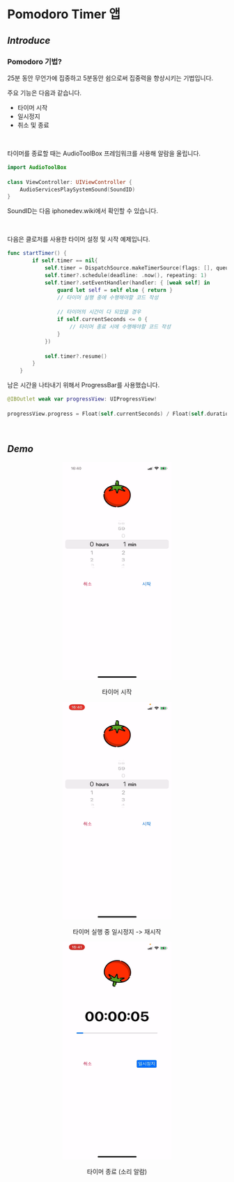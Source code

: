 # Pomodoro Timer 앱

## *Introduce*

### Pomodoro 기법?
25분 동안 무언가에 집중하고 5분동안 쉼으로써 집중력을 향상시키는 기법입니다.

주요 기능은 다음과 같습니다.
- 타이머 시작
- 일시정지
- 취소 및 종료

</br>

타이머를 종료할 때는 AudioToolBox 프레임워크를 사용해 알람을 울립니다.
```swift
import AudioToolBox

class ViewController: UIViewController {
    AudioServicesPlaySystemSound(SoundID)
}  
```
SoundID는 다음 <a herf="https://iphonedev.wiki/index.php/AudioServices" target="_blank">iphonedev.wiki</a>에서 확인할 수 있습니다.


</br>


다음은 클로저를 사용한 타이머 설정 및 시작 예제입니다.
```swift
func startTimer() {
        if self.timer == nil{
            self.timer = DispatchSource.makeTimerSource(flags: [], queue: .main)
            self.timer?.schedule(deadline: .now(), repeating: 1)
            self.timer?.setEventHandler(handler: { [weak self] in
                guard let self = self else { return }
                // 타이머 실행 중에 수행해야할 코드 작성
                
                // 타이머의 시간이 다 되었을 경우
                if self.currentSeconds <= 0 {
                    // 타이머 종료 시에 수행해야할 코드 작성
                }
            })
            
            self.timer?.resume()
        }
    }
```

남은 시간을 나타내기 위해서 ProgressBar를 사용했습니다.
```swift
@IBOutlet weak var progressView: UIProgressView!

progressView.progress = Float(self.currentSeconds) / Float(self.duration)
```

</br>

## *Demo*
<center>
    <p align="center"><img src="./asset/pomodoroTimer1.GIF" height="500px" width="250px"><p>
    타이머 시작
    </br>
    <p align="center"><img src="./asset/pomodoroTimer2.GIF" height="500px" width="250px"><p>
    타이머 실행 중 일시정지 -> 재시작
    </br>
    <p align="center"><img src="./asset/pomodoroTimer3.GIF" height="500px" width="250px"><p>
    타이머 종료 (소리 알람)
</center>